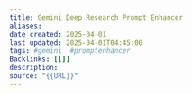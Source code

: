 ```yaml
---
title: Gemini Deep Research Prompt Enhancer
aliases: 
date created: 2025-04-01
last updated: 2025-04-01T04:45:00
tags: #gemini  #promptenhancer 
Backlinks: [[]]
description: 
source: "{{URL}}"
---
```


